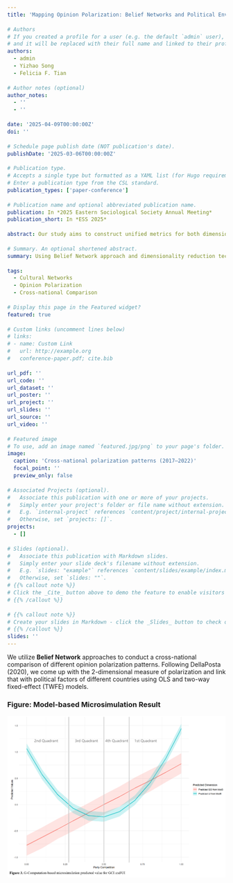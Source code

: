 ```yaml
---
title: 'Mapping Opinion Polarization: Belief Networks and Political Environment across 89 Countries in 2017-2022'

# Authors
# If you created a profile for a user (e.g. the default `admin` user), write the username (folder name) here
# and it will be replaced with their full name and linked to their profile.
authors:
  - admin
  - Yizhao Song
  - Felicia F. Tian

# Author notes (optional)
author_notes:
  - ''
  - ''

date: '2025-04-09T00:00:00Z'
doi: ''

# Schedule page publish date (NOT publication's date).
publishDate: '2025-03-06T00:00:00Z'

# Publication type.
# Accepts a single type but formatted as a YAML list (for Hugo requirements).
# Enter a publication type from the CSL standard.
publication_types: ['paper-conference']

# Publication name and optional abbreviated publication name.
publication: In *2025 Eastern Sociological Society Annual Meeting*
publication_short: In *ESS 2025*

abstract: Our study aims to construct unified metrics for both dimensions of polarization through network analysis to conduct a cross-national comparison of opinion polarization and further explore the influence of the political environment on opinion polarization. We use Belief Network Analysis method, dimensionality reduction techniques for network metrics, and OLS and Fixed-Effects models to achieve this.

# Summary. An optional shortened abstract.
summary: Using Belief Network approach and dimensionality reduction technique to conduct a cross-national comparison of opinion polarization and political environments.

tags:
  - Cultural Networks
  - Opinion Polarization
  - Cross-national Comparison

# Display this page in the Featured widget?
featured: true

# Custom links (uncomment lines below)
# links:
# - name: Custom Link
#   url: http://example.org
#   conference-paper.pdf; cite.bib

url_pdf: ''
url_code: ''
url_dataset: ''
url_poster: ''
url_project: ''
url_slides: ''
url_source: ''
url_video: ''

# Featured image
# To use, add an image named `featured.jpg/png` to your page's folder.
image:
  caption: 'Cross-national polarization patterns (2017–2022)'
  focal_point: ''
  preview_only: false

# Associated Projects (optional).
#   Associate this publication with one or more of your projects.
#   Simply enter your project's folder or file name without extension.
#   E.g. `internal-project` references `content/project/internal-project/index.md`.
#   Otherwise, set `projects: []`.
projects:
  - []

# Slides (optional).
#   Associate this publication with Markdown slides.
#   Simply enter your slide deck's filename without extension.
#   E.g. `slides: "example"` references `content/slides/example/index.md`.
#   Otherwise, set `slides: ""`.
# {{% callout note %}}
# Click the _Cite_ button above to demo the feature to enable visitors to import publication metadata into their reference management software.
# {{% /callout %}}

# {{% callout note %}}
# Create your slides in Markdown - click the _Slides_ button to check out the example.
# {{% /callout %}}
slides: ''
---
```


We utilize **Belief Network** approaches to conduct a cross-national comparison of different opinion polarization patterns. Following DellaPosta (2020), we come up with the 2-dimensional measure of polarization and link that with political factors of different countries using OLS and two-way fixed-effect (TWFE) models.

### Figure: Model-based Microsimulation Result
![Model-based Microsimulation result of the relationship between the two dimensions of polarization and the degree of party competition](second_image.png)
